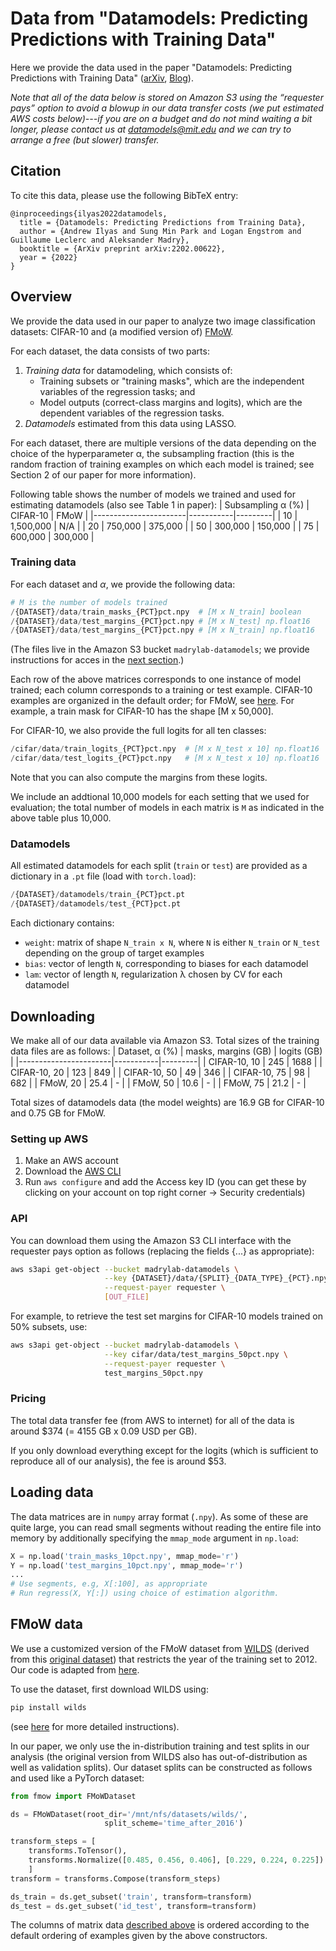 # Data from "Datamodels: Predicting Predictions with Training Data"

Here we provide the data used in the paper "Datamodels: Predicting Predictions with Training Data" ([arXiv](https://arxiv.org/abs/2202.00622), [Blog](https://gradientscience.org/datamodels-1)).

*Note that all of the data below is stored on Amazon S3  using the “requester pays” option to avoid a blowup in our data transfer costs (we put estimated AWS costs below)---if you are on a budget and do not mind waiting a bit longer, please contact us at datamodels@mit.edu and we can try to arrange a free (but slower) transfer.*

## Citation
To cite this data, please use the following BibTeX entry:
```
@inproceedings{ilyas2022datamodels,
  title = {Datamodels: Predicting Predictions from Training Data},
  author = {Andrew Ilyas and Sung Min Park and Logan Engstrom and Guillaume Leclerc and Aleksander Madry},
  booktitle = {ArXiv preprint arXiv:2202.00622},
  year = {2022}
}
```

## Overview
We provide the data used in our paper to analyze two image classification datasets: CIFAR-10 and (a modified version of) [FMoW](https://wilds.stanford.edu/datasets/#fmow).

For each dataset, the data consists of two parts:
1. *Training data* for datamodeling, which consists of:
     * Training subsets or "training masks", which are the independent variables of the regression tasks; and
     * Model outputs (correct-class margins and logits), which are the
dependent variables of the regression tasks.
2. *Datamodels* estimated from this data using LASSO.

For each dataset, there are multiple versions of the data depending on the choice of the hyperparameter &alpha;, the subsampling fraction (this is the random fraction of training examples on which each model is trained; see Section 2 of our paper for more information).

Following table shows the number of models we trained and used for estimating datamodels (also see Table 1 in paper):
| Subsampling &alpha; (%) | CIFAR-10  | FMoW    |
|-----------------------|-----------|---------|
| 10                   | 1,500,000 | N/A     |
| 20                   | 750,000   | 375,000 |
| 50                   | 300,000   | 150,000 |
| 75                  | 600,000   | 300,000 |


### Training data
For each dataset and $\alpha$, we provide the following data:

```python
# M is the number of models trained
/{DATASET}/data/train_masks_{PCT}pct.npy  # [M x N_train] boolean
/{DATASET}/data/test_margins_{PCT}pct.npy # [M x N_test] np.float16
/{DATASET}/data/test_margins_{PCT}pct.npy # [M x N_train] np.float16
```
(The files live in the Amazon S3 bucket `madrylab-datamodels`; we provide instructions for acces in the <a href="#downloading">next section</a>.)

Each row of the above matrices corresponds to one instance of model trained; each column corresponds to a training or test example.
CIFAR-10 examples are organized in the default order; for FMoW, see <a href="#fmow-data">here</a>.
For example, a train mask for CIFAR-10 has the shape [M x 50,000].

For CIFAR-10, we also provide the full logits for all ten classes:
```python
/cifar/data/train_logits_{PCT}pct.npy  # [M x N_test x 10] np.float16
/cifar/data/test_logits_{PCT}pct.npy   # [M x N_test x 10] np.float16
```
Note that you can also compute the margins from these logits.

We include an addtional 10,000 models for each setting that we used for evaluation; the total number of models in each matrix is `M` as indicated in the above table plus 10,000.

### Datamodels
All estimated datamodels for each split (`train` or `test`) are provided as a dictionary in a `.pt` file (load with `torch.load`):
```python
/{DATASET}/datamodels/train_{PCT}pct.pt
/{DATASET}/datamodels/test_{PCT}pct.pt
```

Each dictionary contains:
* `weight`: matrix of shape `N_train x N`, where `N` is either `N_train` or `N_test` depending on the group of target examples
* `bias`: vector of length `N`, corresponding to biases for each datamodel
* `lam`: vector of length `N`, regularization &lambda; chosen by CV for each datamodel

## Downloading
We make all of our data available via Amazon S3.
Total sizes of the training data files are as follows:
| Dataset, 	&alpha; (%) | masks, margins (GB) |  logits (GB) |
|-----------------------|-----------|---------|
| CIFAR-10, 10           | 245 | 1688 |
| CIFAR-10, 20           | 123 | 849 |
| CIFAR-10, 50           | 49 | 346 |
| CIFAR-10, 75           | 98 | 682 |
| FMoW, 20           | 25.4 | -  |
| FMoW, 50           | 10.6 | -  |
| FMoW, 75           | 21.2 | -  |

Total sizes of datamodels data (the model weights) are 16.9 GB for CIFAR-10 and 0.75 GB for FMoW.

### Setting up AWS
1. Make an AWS account
2. Download the [AWS CLI](https://docs.aws.amazon.com/cli/latest/userguide/getting-started-install.html)
3. Run `aws configure` and add the Access key ID (you can get these by clicking on your account on top right corner -> Security credentials)


### API
You can download them using the Amazon S3 CLI interface with the requester pays option as follows (replacing the fields {...} as appropriate):
```bash
aws s3api get-object --bucket madrylab-datamodels \
                     --key {DATASET}/data/{SPLIT}_{DATA_TYPE}_{PCT}.npy \
                     --request-payer requester \
                     [OUT_FILE]
```

For example, to retrieve the test set margins for CIFAR-10 models trained on 50% subsets, use:
```bash
aws s3api get-object --bucket madrylab-datamodels \
                     --key cifar/data/test_margins_50pct.npy \
                     --request-payer requester \
                     test_margins_50pct.npy
```

### Pricing
The total data transfer fee (from AWS to internet) for all of the data is around $374 (= 4155 GB x 0.09 USD per GB).

If you only download everything except for the logits (which is sufficient to reproduce all of our analysis), the fee is around $53.

## Loading data

The data matrices are in `numpy` array format (`.npy`).
As some of these are quite large, you can read small segments without reading the entire file into memory
by additionally specifying the `mmap_mode` argument in `np.load`:
```python
X = np.load('train_masks_10pct.npy', mmap_mode='r')
Y = np.load('test_margins_10pct.npy', mmap_mode='r')
...
# Use segments, e.g, X[:100], as appropriate
# Run regress(X, Y[:]) using choice of estimation algorithm.
```

## FMoW data

We use a customized version of the FMoW dataset from [WILDS](https://wilds.stanford.edu/datasets/#fmow) (derived from this [original dataset](https://arxiv.org/abs/1711.07846)) that restricts the year of the training set to 2012. Our code is adapted from [here](https://github.com/p-lambda/wilds/blob/main/wilds/datasets/fmow_dataset.py).

To use the dataset, first download WILDS using:
```bash
pip install wilds
```
(see [here](https://github.com/p-lambda/wilds#installation) for more detailed instructions).

In our paper, we only use the in-distribution training and test splits in our analysis (the original version from WILDS also has out-of-distribution as well as validation splits).
Our dataset splits can be constructed as follows and used like a PyTorch dataset:
```python
from fmow import FMoWDataset

ds = FMoWDataset(root_dir='/mnt/nfs/datasets/wilds/',
                     split_scheme='time_after_2016')

transform_steps = [
    transforms.ToTensor(),
    transforms.Normalize([0.485, 0.456, 0.406], [0.229, 0.224, 0.225])
    ]
transform = transforms.Compose(transform_steps)

ds_train = ds.get_subset('train', transform=transform)
ds_test = ds.get_subset('id_test', transform=transform)
```

The columns of matrix data <a href="#training-data">described above</a> is ordered according to the default ordering of examples given by the above constructors.
